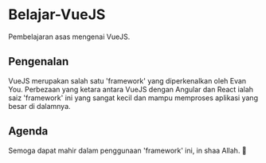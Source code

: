 # Belajar-VueJS
Pembelajaran asas mengenai VueJS.

## Pengenalan
VueJS merupakan salah satu 'framework' yang diperkenalkan oleh Evan You. Perbezaan yang ketara antara VueJS dengan Angular dan React ialah saiz 'framework' ini yang sangat kecil dan mampu memproses aplikasi yang besar di dalamnya.

## Agenda
Semoga dapat mahir dalam penggunaan 'framework' ini, in shaa Allah. 🤲
